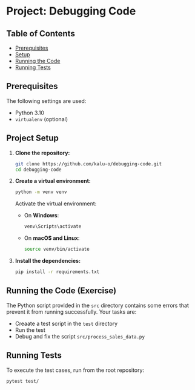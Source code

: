 
# Project: Debugging Code


## Table of Contents
- [Prerequisites](#prerequisites)
- [Setup](#setup-and-installation)
- [Running the Code](#running-the-code)
- [Running Tests](#running-tests)


## Prerequisites

The following settings are used:

- Python 3.10
- `virtualenv` (optional)

## Project Setup

1. **Clone the repository:**

   ```bash
   git clone https://github.com/kalu-o/debugging-code.git
   cd debugging-code
   ```

2. **Create a virtual environment:**

   ```bash
   python -m venv venv
   ```

   Activate the virtual environment:

   - On **Windows**:

     ```bash
     venv\Scripts\activate
     ```

   - On **macOS and Linux**:

     ```bash
     source venv/bin/activate
     ```

3. **Install the dependencies:**

   ```bash
   pip install -r requirements.txt
   ```

## Running the Code (Exercise)

The Python script provided in the `src` directory contains some errors that prevent it from running successfully. Your tasks are:
- Creaate a test script in the `test` directory
- Run the test
- Debug and fix the script `src/process_sales_data.py`

## Running Tests

To execute the test cases, run from the root repository:

```bash
pytest test/
```


